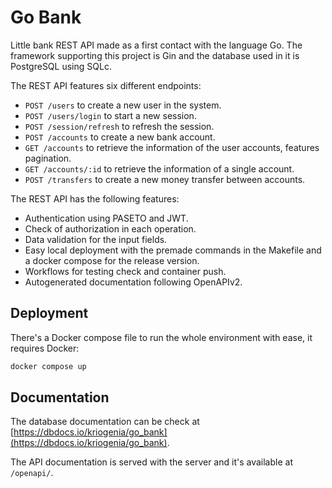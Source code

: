 # Go Bank

Little bank REST API made as a first contact with the language Go. The framework supporting this project is Gin and the database used in it is PostgreSQL using SQLc.

The REST API features six different endpoints:
* `POST /users` to create a new user in the system.
* `POST /users/login` to start a new session.
* `POST /session/refresh` to refresh the session.
* `POST /accounts` to create a new bank account.
* `GET /accounts` to retrieve the information of the user accounts, features pagination.
* `GET /accounts/:id` to retrieve the information of a single account.
* `POST /transfers` to create a new money transfer between accounts.


The REST API has the following features:
* Authentication using PASETO and JWT.
* Check of authorization in each operation.
* Data validation for the input fields.
* Easy local deployment with the premade commands in the Makefile and a docker compose for the release version.
* Workflows for testing check and container push.
* Autogenerated documentation following OpenAPIv2.

## Deployment

There's a Docker compose file to run the whole environment with ease, it requires Docker:

```sh
docker compose up
```

## Documentation

The database documentation can be check at [https://dbdocs.io/kriogenia/go_bank](https://dbdocs.io/kriogenia/go_bank).

The API documentation is served with the server and it's available at `/openapi/`.